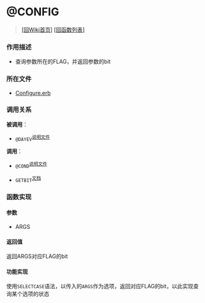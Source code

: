﻿# @CONFIG

> [\[回Wiki首页\]](/Wiki) [\[回函数列表\]](/Wiki/erasqn_wiki/function/README.md)

### 作用描述

+ 查询参数所在的FLAG，并返回参数的bit

### 所在文件

+ [Configure.erb](/ERB/Configure.erb#L142-L565)

### 调用关系

**被调用**：

+ `@DAYEV`<sup>[说明文件](/Wiki/erasqn_wiki/function/d/dayev.md)</sup>

**调用**：

+ `@COND`<sup>[说明文件](/Wiki/erasqn_wiki/function/d/dayev.md)</sup>

+ `GETBIT`<sup>[文档](https://osdn.net/projects/emuera/wiki/excom#h5-GETBIT.20.3C.E6.95.B0.E5.BC.8F.3E.2C.20.3C.E6.95.B0.E5.BC.8F.3E)</sup>

### 函数实现

#### 参数

+ ARGS

#### 返回值

返回ARGS对应FLAG的bit

#### 功能实现

使用`SELECTCASE`语法，以传入的`ARGS`作为选项，返回对应FLAG的bit，以此实现查询某个选项的状态
